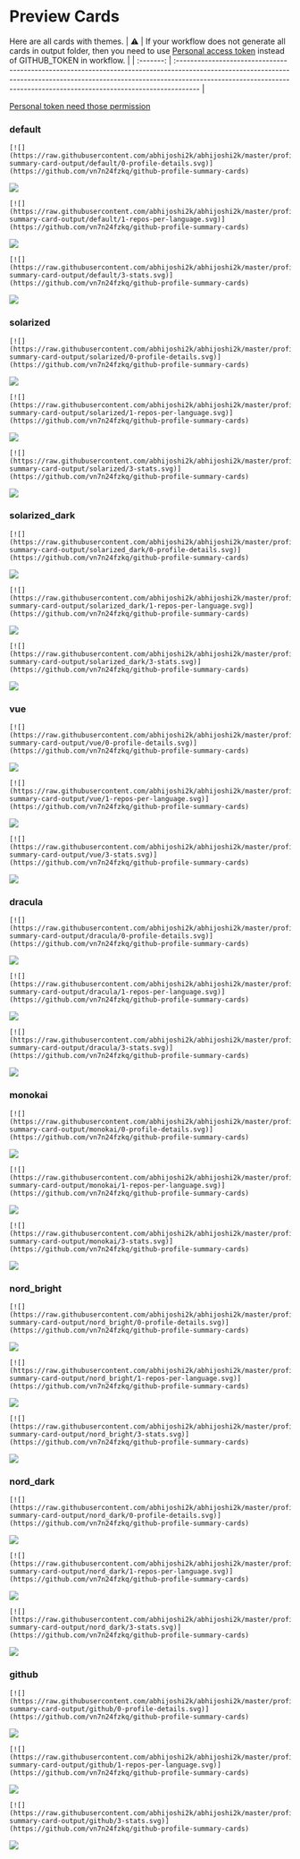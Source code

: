 
# Preview Cards

Here are all cards with themes.
| :warning: | If your workflow does not generate all cards in output folder, then you need to use [Personal access token](https://docs.github.com/en/actions/configuring-and-managing-workflows/creating-and-storing-encrypted-secrets) instead of GITHUB_TOKEN in workflow. |
| :-------: | :------------------------------------------------------------------------------------------------------------------------------------------------------------------------------------------------------------------------------------------------ |

[Personal token need those permission](https://github.com/vn7n24fzkq/github-profile-summary-cards/wiki/Personal-access-token-permissions)


### default


```
[![](https://raw.githubusercontent.com/abhijoshi2k/abhijoshi2k/master/profile-summary-card-output/default/0-profile-details.svg)](https://github.com/vn7n24fzkq/github-profile-summary-cards)
```
![](https://raw.githubusercontent.com/abhijoshi2k/abhijoshi2k/master/profile-summary-card-output/default/0-profile-details.svg)


```
[![](https://raw.githubusercontent.com/abhijoshi2k/abhijoshi2k/master/profile-summary-card-output/default/1-repos-per-language.svg)](https://github.com/vn7n24fzkq/github-profile-summary-cards)
```
![](https://raw.githubusercontent.com/abhijoshi2k/abhijoshi2k/master/profile-summary-card-output/default/1-repos-per-language.svg)


```
[![](https://raw.githubusercontent.com/abhijoshi2k/abhijoshi2k/master/profile-summary-card-output/default/3-stats.svg)](https://github.com/vn7n24fzkq/github-profile-summary-cards)
```
![](https://raw.githubusercontent.com/abhijoshi2k/abhijoshi2k/master/profile-summary-card-output/default/3-stats.svg)


### solarized


```
[![](https://raw.githubusercontent.com/abhijoshi2k/abhijoshi2k/master/profile-summary-card-output/solarized/0-profile-details.svg)](https://github.com/vn7n24fzkq/github-profile-summary-cards)
```
![](https://raw.githubusercontent.com/abhijoshi2k/abhijoshi2k/master/profile-summary-card-output/solarized/0-profile-details.svg)


```
[![](https://raw.githubusercontent.com/abhijoshi2k/abhijoshi2k/master/profile-summary-card-output/solarized/1-repos-per-language.svg)](https://github.com/vn7n24fzkq/github-profile-summary-cards)
```
![](https://raw.githubusercontent.com/abhijoshi2k/abhijoshi2k/master/profile-summary-card-output/solarized/1-repos-per-language.svg)


```
[![](https://raw.githubusercontent.com/abhijoshi2k/abhijoshi2k/master/profile-summary-card-output/solarized/3-stats.svg)](https://github.com/vn7n24fzkq/github-profile-summary-cards)
```
![](https://raw.githubusercontent.com/abhijoshi2k/abhijoshi2k/master/profile-summary-card-output/solarized/3-stats.svg)


### solarized_dark


```
[![](https://raw.githubusercontent.com/abhijoshi2k/abhijoshi2k/master/profile-summary-card-output/solarized_dark/0-profile-details.svg)](https://github.com/vn7n24fzkq/github-profile-summary-cards)
```
![](https://raw.githubusercontent.com/abhijoshi2k/abhijoshi2k/master/profile-summary-card-output/solarized_dark/0-profile-details.svg)


```
[![](https://raw.githubusercontent.com/abhijoshi2k/abhijoshi2k/master/profile-summary-card-output/solarized_dark/1-repos-per-language.svg)](https://github.com/vn7n24fzkq/github-profile-summary-cards)
```
![](https://raw.githubusercontent.com/abhijoshi2k/abhijoshi2k/master/profile-summary-card-output/solarized_dark/1-repos-per-language.svg)


```
[![](https://raw.githubusercontent.com/abhijoshi2k/abhijoshi2k/master/profile-summary-card-output/solarized_dark/3-stats.svg)](https://github.com/vn7n24fzkq/github-profile-summary-cards)
```
![](https://raw.githubusercontent.com/abhijoshi2k/abhijoshi2k/master/profile-summary-card-output/solarized_dark/3-stats.svg)


### vue


```
[![](https://raw.githubusercontent.com/abhijoshi2k/abhijoshi2k/master/profile-summary-card-output/vue/0-profile-details.svg)](https://github.com/vn7n24fzkq/github-profile-summary-cards)
```
![](https://raw.githubusercontent.com/abhijoshi2k/abhijoshi2k/master/profile-summary-card-output/vue/0-profile-details.svg)


```
[![](https://raw.githubusercontent.com/abhijoshi2k/abhijoshi2k/master/profile-summary-card-output/vue/1-repos-per-language.svg)](https://github.com/vn7n24fzkq/github-profile-summary-cards)
```
![](https://raw.githubusercontent.com/abhijoshi2k/abhijoshi2k/master/profile-summary-card-output/vue/1-repos-per-language.svg)


```
[![](https://raw.githubusercontent.com/abhijoshi2k/abhijoshi2k/master/profile-summary-card-output/vue/3-stats.svg)](https://github.com/vn7n24fzkq/github-profile-summary-cards)
```
![](https://raw.githubusercontent.com/abhijoshi2k/abhijoshi2k/master/profile-summary-card-output/vue/3-stats.svg)


### dracula


```
[![](https://raw.githubusercontent.com/abhijoshi2k/abhijoshi2k/master/profile-summary-card-output/dracula/0-profile-details.svg)](https://github.com/vn7n24fzkq/github-profile-summary-cards)
```
![](https://raw.githubusercontent.com/abhijoshi2k/abhijoshi2k/master/profile-summary-card-output/dracula/0-profile-details.svg)


```
[![](https://raw.githubusercontent.com/abhijoshi2k/abhijoshi2k/master/profile-summary-card-output/dracula/1-repos-per-language.svg)](https://github.com/vn7n24fzkq/github-profile-summary-cards)
```
![](https://raw.githubusercontent.com/abhijoshi2k/abhijoshi2k/master/profile-summary-card-output/dracula/1-repos-per-language.svg)


```
[![](https://raw.githubusercontent.com/abhijoshi2k/abhijoshi2k/master/profile-summary-card-output/dracula/3-stats.svg)](https://github.com/vn7n24fzkq/github-profile-summary-cards)
```
![](https://raw.githubusercontent.com/abhijoshi2k/abhijoshi2k/master/profile-summary-card-output/dracula/3-stats.svg)


### monokai


```
[![](https://raw.githubusercontent.com/abhijoshi2k/abhijoshi2k/master/profile-summary-card-output/monokai/0-profile-details.svg)](https://github.com/vn7n24fzkq/github-profile-summary-cards)
```
![](https://raw.githubusercontent.com/abhijoshi2k/abhijoshi2k/master/profile-summary-card-output/monokai/0-profile-details.svg)


```
[![](https://raw.githubusercontent.com/abhijoshi2k/abhijoshi2k/master/profile-summary-card-output/monokai/1-repos-per-language.svg)](https://github.com/vn7n24fzkq/github-profile-summary-cards)
```
![](https://raw.githubusercontent.com/abhijoshi2k/abhijoshi2k/master/profile-summary-card-output/monokai/1-repos-per-language.svg)


```
[![](https://raw.githubusercontent.com/abhijoshi2k/abhijoshi2k/master/profile-summary-card-output/monokai/3-stats.svg)](https://github.com/vn7n24fzkq/github-profile-summary-cards)
```
![](https://raw.githubusercontent.com/abhijoshi2k/abhijoshi2k/master/profile-summary-card-output/monokai/3-stats.svg)


### nord_bright


```
[![](https://raw.githubusercontent.com/abhijoshi2k/abhijoshi2k/master/profile-summary-card-output/nord_bright/0-profile-details.svg)](https://github.com/vn7n24fzkq/github-profile-summary-cards)
```
![](https://raw.githubusercontent.com/abhijoshi2k/abhijoshi2k/master/profile-summary-card-output/nord_bright/0-profile-details.svg)


```
[![](https://raw.githubusercontent.com/abhijoshi2k/abhijoshi2k/master/profile-summary-card-output/nord_bright/1-repos-per-language.svg)](https://github.com/vn7n24fzkq/github-profile-summary-cards)
```
![](https://raw.githubusercontent.com/abhijoshi2k/abhijoshi2k/master/profile-summary-card-output/nord_bright/1-repos-per-language.svg)


```
[![](https://raw.githubusercontent.com/abhijoshi2k/abhijoshi2k/master/profile-summary-card-output/nord_bright/3-stats.svg)](https://github.com/vn7n24fzkq/github-profile-summary-cards)
```
![](https://raw.githubusercontent.com/abhijoshi2k/abhijoshi2k/master/profile-summary-card-output/nord_bright/3-stats.svg)


### nord_dark


```
[![](https://raw.githubusercontent.com/abhijoshi2k/abhijoshi2k/master/profile-summary-card-output/nord_dark/0-profile-details.svg)](https://github.com/vn7n24fzkq/github-profile-summary-cards)
```
![](https://raw.githubusercontent.com/abhijoshi2k/abhijoshi2k/master/profile-summary-card-output/nord_dark/0-profile-details.svg)


```
[![](https://raw.githubusercontent.com/abhijoshi2k/abhijoshi2k/master/profile-summary-card-output/nord_dark/1-repos-per-language.svg)](https://github.com/vn7n24fzkq/github-profile-summary-cards)
```
![](https://raw.githubusercontent.com/abhijoshi2k/abhijoshi2k/master/profile-summary-card-output/nord_dark/1-repos-per-language.svg)


```
[![](https://raw.githubusercontent.com/abhijoshi2k/abhijoshi2k/master/profile-summary-card-output/nord_dark/3-stats.svg)](https://github.com/vn7n24fzkq/github-profile-summary-cards)
```
![](https://raw.githubusercontent.com/abhijoshi2k/abhijoshi2k/master/profile-summary-card-output/nord_dark/3-stats.svg)


### github


```
[![](https://raw.githubusercontent.com/abhijoshi2k/abhijoshi2k/master/profile-summary-card-output/github/0-profile-details.svg)](https://github.com/vn7n24fzkq/github-profile-summary-cards)
```
![](https://raw.githubusercontent.com/abhijoshi2k/abhijoshi2k/master/profile-summary-card-output/github/0-profile-details.svg)


```
[![](https://raw.githubusercontent.com/abhijoshi2k/abhijoshi2k/master/profile-summary-card-output/github/1-repos-per-language.svg)](https://github.com/vn7n24fzkq/github-profile-summary-cards)
```
![](https://raw.githubusercontent.com/abhijoshi2k/abhijoshi2k/master/profile-summary-card-output/github/1-repos-per-language.svg)


```
[![](https://raw.githubusercontent.com/abhijoshi2k/abhijoshi2k/master/profile-summary-card-output/github/3-stats.svg)](https://github.com/vn7n24fzkq/github-profile-summary-cards)
```
![](https://raw.githubusercontent.com/abhijoshi2k/abhijoshi2k/master/profile-summary-card-output/github/3-stats.svg)

